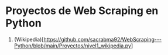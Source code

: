 # Proyectos de Web Scraping en Python
1. (Wikipedia)[https://github.com/sacrabma92/WebScraping---Python/blob/main/Proyectos/nivel1_wikipedia.py]